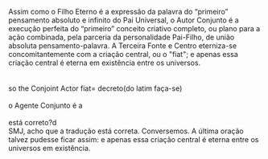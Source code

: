 ﻿Assim como o Filho Eterno é a expressão da palavra do “primeiro” pensamento absoluto e infinito do Pai Universal, o Autor Conjunto é a execução perfeita do “primeiro” conceito criativo completo, ou plano para a ação combinada, pela parceria da personalidade Pai-Filho, de união absoluta pensamento-palavra. A Terceira Fonte e Centro eterniza-se concomitantemente com a criação central, ou o "fiat"; e apenas essa criação central é eterna em existência entre os universos.<BR><BR><BR>  so the Conjoint Actor      fiat= decreto(do latim faça-se) <BR><BR>o Agente Conjunto é a <BR><BR>está correto?d<BR>SMJ, acho que a tradução está correta. Conversemos. A última oração talvez pudesse ficar assim: e apenas essa criação central é eterna entre os universos em existência.